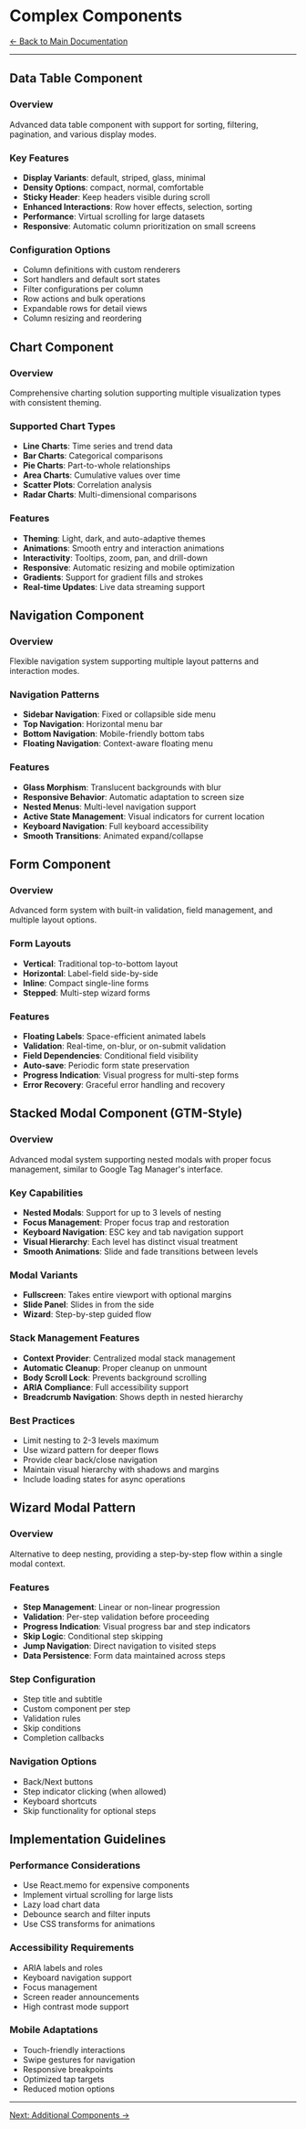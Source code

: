 # Complex Components

[← Back to Main Documentation](./Readme.md)

---

## Data Table Component

### Overview
Advanced data table component with support for sorting, filtering, pagination, and various display modes.

### Key Features
- **Display Variants**: default, striped, glass, minimal
- **Density Options**: compact, normal, comfortable
- **Sticky Header**: Keep headers visible during scroll
- **Enhanced Interactions**: Row hover effects, selection, sorting
- **Performance**: Virtual scrolling for large datasets
- **Responsive**: Automatic column prioritization on small screens

### Configuration Options
- Column definitions with custom renderers
- Sort handlers and default sort states
- Filter configurations per column
- Row actions and bulk operations
- Expandable rows for detail views
- Column resizing and reordering

## Chart Component

### Overview
Comprehensive charting solution supporting multiple visualization types with consistent theming.

### Supported Chart Types
- **Line Charts**: Time series and trend data
- **Bar Charts**: Categorical comparisons
- **Pie Charts**: Part-to-whole relationships
- **Area Charts**: Cumulative values over time
- **Scatter Plots**: Correlation analysis
- **Radar Charts**: Multi-dimensional comparisons

### Features
- **Theming**: Light, dark, and auto-adaptive themes
- **Animations**: Smooth entry and interaction animations
- **Interactivity**: Tooltips, zoom, pan, and drill-down
- **Responsive**: Automatic resizing and mobile optimization
- **Gradients**: Support for gradient fills and strokes
- **Real-time Updates**: Live data streaming support

## Navigation Component

### Overview
Flexible navigation system supporting multiple layout patterns and interaction modes.

### Navigation Patterns
- **Sidebar Navigation**: Fixed or collapsible side menu
- **Top Navigation**: Horizontal menu bar
- **Bottom Navigation**: Mobile-friendly bottom tabs
- **Floating Navigation**: Context-aware floating menu

### Features
- **Glass Morphism**: Translucent backgrounds with blur
- **Responsive Behavior**: Automatic adaptation to screen size
- **Nested Menus**: Multi-level navigation support
- **Active State Management**: Visual indicators for current location
- **Keyboard Navigation**: Full keyboard accessibility
- **Smooth Transitions**: Animated expand/collapse

## Form Component

### Overview
Advanced form system with built-in validation, field management, and multiple layout options.

### Form Layouts
- **Vertical**: Traditional top-to-bottom layout
- **Horizontal**: Label-field side-by-side
- **Inline**: Compact single-line forms
- **Stepped**: Multi-step wizard forms

### Features
- **Floating Labels**: Space-efficient animated labels
- **Validation**: Real-time, on-blur, or on-submit validation
- **Field Dependencies**: Conditional field visibility
- **Auto-save**: Periodic form state preservation
- **Progress Indication**: Visual progress for multi-step forms
- **Error Recovery**: Graceful error handling and recovery

## Stacked Modal Component (GTM-Style)

### Overview
Advanced modal system supporting nested modals with proper focus management, similar to Google Tag Manager's interface.

### Key Capabilities
- **Nested Modals**: Support for up to 3 levels of nesting
- **Focus Management**: Proper focus trap and restoration
- **Keyboard Navigation**: ESC key and tab navigation support
- **Visual Hierarchy**: Each level has distinct visual treatment
- **Smooth Animations**: Slide and fade transitions between levels

### Modal Variants
- **Fullscreen**: Takes entire viewport with optional margins
- **Slide Panel**: Slides in from the side
- **Wizard**: Step-by-step guided flow

### Stack Management Features
- **Context Provider**: Centralized modal stack management
- **Automatic Cleanup**: Proper cleanup on unmount
- **Body Scroll Lock**: Prevents background scrolling
- **ARIA Compliance**: Full accessibility support
- **Breadcrumb Navigation**: Shows depth in nested hierarchy

### Best Practices
- Limit nesting to 2-3 levels maximum
- Use wizard pattern for deeper flows
- Provide clear back/close navigation
- Maintain visual hierarchy with shadows and margins
- Include loading states for async operations

## Wizard Modal Pattern

### Overview
Alternative to deep nesting, providing a step-by-step flow within a single modal context.

### Features
- **Step Management**: Linear or non-linear progression
- **Validation**: Per-step validation before proceeding
- **Progress Indication**: Visual progress bar and step indicators
- **Skip Logic**: Conditional step skipping
- **Jump Navigation**: Direct navigation to visited steps
- **Data Persistence**: Form data maintained across steps

### Step Configuration
- Step title and subtitle
- Custom component per step
- Validation rules
- Skip conditions
- Completion callbacks

### Navigation Options
- Back/Next buttons
- Step indicator clicking (when allowed)
- Keyboard shortcuts
- Skip functionality for optional steps

## Implementation Guidelines

### Performance Considerations
- Use React.memo for expensive components
- Implement virtual scrolling for large lists
- Lazy load chart data
- Debounce search and filter inputs
- Use CSS transforms for animations

### Accessibility Requirements
- ARIA labels and roles
- Keyboard navigation support
- Focus management
- Screen reader announcements
- High contrast mode support

### Mobile Adaptations
- Touch-friendly interactions
- Swipe gestures for navigation
- Responsive breakpoints
- Optimized tap targets
- Reduced motion options

---

[Next: Additional Components →](./09b-additional-components.md)